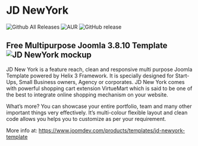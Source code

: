 # JD NewYork
![Github All Releases](https://img.shields.io/github/downloads/joomdev/jd_newyork/total.svg)
![AUR](https://img.shields.io/aur/license/yaourt.svg)
![GitHub release](https://img.shields.io/github/release/joomdev/jd_newyork.svg)

Free Multipurpose Joomla 3.8.10 Template
![JD NewYork mockup](https://www.joomdev.com/images/jd_newyork_mockup.jpg)
-----------
JD New York is a feature reach, clean and responsive multi purpose Joomla Template powered by Helix 3 Framework. It is specially designed for Start-Ups, Small Business owners, Agency or corporates. JD New York comes with powerful shopping cart extension VirtueMart which is said to be one of the best to integrate online shopping mechanism on your website.

What’s more? You can showcase your entire portfolio, team and many other important things very effectively. It’s multi-colour flexible layout and clean code allows you helps you to customize as per your requirement.

More info at: https://www.joomdev.com/products/templates/jd-newyork-template
